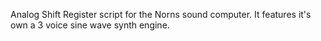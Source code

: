 Analog Shift Register script for the Norns sound computer. It features it's own a 3 voice sine wave synth engine. 